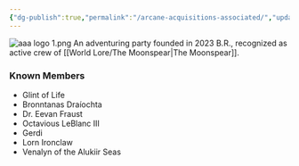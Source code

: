 ```yaml
---
{"dg-publish":true,"permalink":"/arcane-acquisitions-associated/","updated":"2024-12-22T21:52:31.227-06:00"}
---
```


![aaa logo 1.png](/img/user/Images/aaa%20logo%201.png)
An adventuring party founded in 2023 B.R., recognized as active crew of [[World Lore/The Moonspear\|The Moonspear]]. 

### Known Members
- Glint of Life
- Bronntanas Draíochta
- Dr. Eevan Fraust
- Octavious LeBlanc III
- Gerdi 
- Lorn Ironclaw
- Venalyn of the Alukiir Seas
